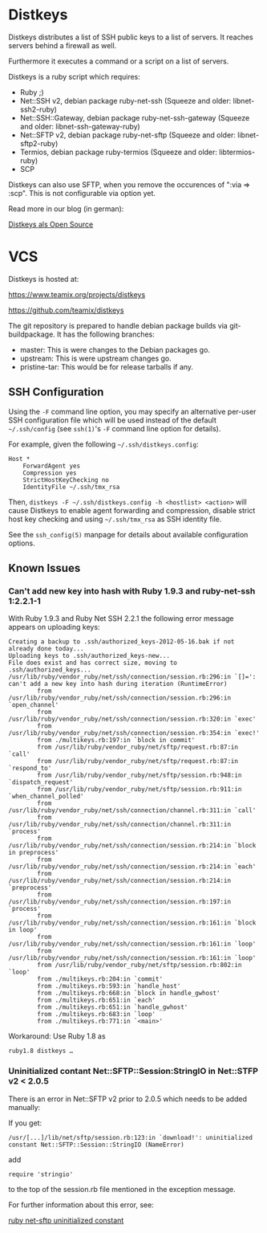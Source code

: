 Distkeys
========
Distkeys distributes a list of SSH public keys to a list of servers. It
reaches servers behind a firewall as well.

Furthermore it executes a command or a script on a list of servers.

Distkeys is a ruby script which requires:

* Ruby ;)
* Net::SSH v2, debian package ruby-net-ssh
  (Squeeze and older: libnet-ssh2-ruby)
* Net::SSH::Gateway, debian package ruby-net-ssh-gateway
  (Squeeze and older: libnet-ssh-gateway-ruby)
* Net::SFTP v2, debian package ruby-net-sftp
  (Squeeze and older: libnet-sftp2-ruby)
* Termios, debian package ruby-termios
  (Squeeze and older: libtermios-ruby)
* SCP

Distkeys can also use SFTP, when you remove the occurences of
":via => :scp". This is not configurable via option yet.

Read more in our blog (in german):

[Distkeys als Open Source](http://blog.teamix.de/2013/10/06/distkeys-als-open-source/)


VCS
===

Distkeys is hosted at:

https://www.teamix.org/projects/distkeys

https://github.com/teamix/distkeys

The git repository is prepared to handle debian package builds via
git-buildpackage. It has the following branches:

* master: This is were changes to the Debian packages go.
* upstream: This is were upstream changes go.
* pristine-tar: This would be for release tarballs if any.


SSH Configuration
-----------------

Using the `-F` command line option, you may specify an alternative
per-user SSH configuration file which will be used instead of the default
`~/.ssh/config` (see `ssh(1)`'s `-F` command line option for details).

For example, given the following `~/.ssh/distkeys.config`:

	Host *
		ForwardAgent yes
		Compression yes
		StrictHostKeyChecking no
		IdentityFile ~/.ssh/tmx_rsa

Then, `distkeys -F ~/.ssh/distkeys.config -h <hostlist> <action>`
will cause Distkeys to enable agent forwarding and compression, disable
strict host key checking and using `~/.ssh/tmx_rsa` as SSH identity file.

See the `ssh_config(5)` manpage for details about available configuration
options.


Known Issues
------------

### Can't add new key into hash with Ruby 1.9.3 and ruby-net-ssh 1:2.2.1-1
With Ruby 1.9.3 and Ruby Net SSH 2.2.1 the following error message
appears on uploading keys:

	Creating a backup to .ssh/authorized_keys-2012-05-16.bak if not already done today...
	Uploading keys to .ssh/authorized_keys-new...
	File does exist and has correct size, moving to .ssh/authorized_keys...
	/usr/lib/ruby/vendor_ruby/net/ssh/connection/session.rb:296:in `[]=': can't add a new key into hash during iteration (RuntimeError)
        	from /usr/lib/ruby/vendor_ruby/net/ssh/connection/session.rb:296:in `open_channel'
        	from /usr/lib/ruby/vendor_ruby/net/ssh/connection/session.rb:320:in `exec'
        	from /usr/lib/ruby/vendor_ruby/net/ssh/connection/session.rb:354:in `exec!'
        	from ./multikeys.rb:197:in `block in commit'
        	from /usr/lib/ruby/vendor_ruby/net/sftp/request.rb:87:in `call'
        	from /usr/lib/ruby/vendor_ruby/net/sftp/request.rb:87:in `respond_to'
        	from /usr/lib/ruby/vendor_ruby/net/sftp/session.rb:948:in `dispatch_request'
        	from /usr/lib/ruby/vendor_ruby/net/sftp/session.rb:911:in `when_channel_polled'
        	from /usr/lib/ruby/vendor_ruby/net/ssh/connection/channel.rb:311:in `call'
        	from /usr/lib/ruby/vendor_ruby/net/ssh/connection/channel.rb:311:in `process'
        	from /usr/lib/ruby/vendor_ruby/net/ssh/connection/session.rb:214:in `block in preprocess'
        	from /usr/lib/ruby/vendor_ruby/net/ssh/connection/session.rb:214:in `each'
        	from /usr/lib/ruby/vendor_ruby/net/ssh/connection/session.rb:214:in `preprocess'
        	from /usr/lib/ruby/vendor_ruby/net/ssh/connection/session.rb:197:in `process'
        	from /usr/lib/ruby/vendor_ruby/net/ssh/connection/session.rb:161:in `block in loop'
        	from /usr/lib/ruby/vendor_ruby/net/ssh/connection/session.rb:161:in `loop'
        	from /usr/lib/ruby/vendor_ruby/net/ssh/connection/session.rb:161:in `loop'
        	from /usr/lib/ruby/vendor_ruby/net/sftp/session.rb:802:in `loop'
        	from ./multikeys.rb:204:in `commit'
        	from ./multikeys.rb:593:in `handle_host'
        	from ./multikeys.rb:668:in `block in handle_gwhost'
        	from ./multikeys.rb:651:in `each'
        	from ./multikeys.rb:651:in `handle_gwhost'
        	from ./multikeys.rb:683:in `loop'
        	from ./multikeys.rb:771:in `<main>'

Workaround: Use Ruby 1.8 as

	ruby1.8 distkeys …


### Uninitialized contant Net::SFTP::Session:StringIO in Net::STFP v2 < 2.0.5
There is an error in Net::SFTP v2 prior to 2.0.5 which needs to be added
manually:

If you get:

	/usr/[...]/lib/net/sftp/session.rb:123:in `download!': uninitialized constant Net::SFTP::Session::StringIO (NameError) 

add

	require 'stringio'

to the top of the session.rb file mentioned in the exception message.

For further information about this error, see:

[ruby net-sftp uninitialized constant](http://toblog.bryans.org/2010/08/19/ruby-net-sftp-uninitialized-constant)


